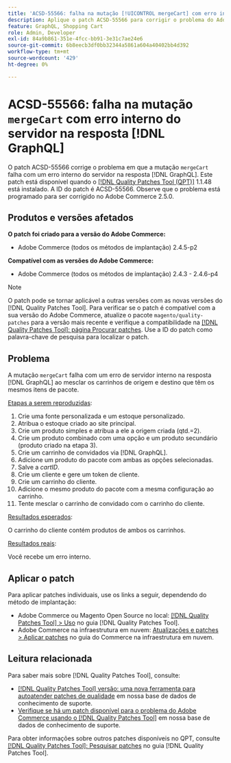 ```yaml
---
title: 'ACSD-55566: falha na mutação [!UICONTROL mergeCart] com erro interno do servidor na resposta  [!DNL GraphQL] '
description: Aplique o patch ACSD-55566 para corrigir o problema do Adobe Commerce em que a mutação "mergeCart" falha com um erro interno do servidor na resposta  [!DNL GraphQL]  ao mesclar os carrinhos de origem e de destino que têm os mesmos itens de pacote.
feature: GraphQL, Shopping Cart
role: Admin, Developer
exl-id: 84a9b861-351e-4fcc-bb91-3e31c7ae24e6
source-git-commit: 6b8eecb3df0bb32344a5861a604a40402bb4d392
workflow-type: tm+mt
source-wordcount: '429'
ht-degree: 0%

---
```


# ACSD-55566: falha na mutação `mergeCart` com erro interno do servidor na resposta [!DNL GraphQL]

O patch ACSD-55566 corrige o problema em que a mutação `mergeCart` falha com um erro interno do servidor na resposta [!DNL GraphQL]. Este patch está disponível quando o [[!DNL Quality Patches Tool (QPT)]](/help/announcements/adobe-commerce-announcements/magento-quality-patches-released-new-tool-to-self-serve-quality-patches.md) 1.1.48 está instalado. A ID do patch é ACSD-55566. Observe que o problema está programado para ser corrigido no Adobe Commerce 2.5.0.

## Produtos e versões afetados

**O patch foi criado para a versão do Adobe Commerce:**

* Adobe Commerce (todos os métodos de implantação) 2.4.5-p2

**Compatível com as versões do Adobe Commerce:**

* Adobe Commerce (todos os métodos de implantação) 2.4.3 - 2.4.6-p4

>[!NOTE]
>
>O patch pode se tornar aplicável a outras versões com as novas versões do [!DNL Quality Patches Tool]. Para verificar se o patch é compatível com a sua versão do Adobe Commerce, atualize o pacote `magento/quality-patches` para a versão mais recente e verifique a compatibilidade na [[!DNL Quality Patches Tool]: página Procurar patches](https://experienceleague.adobe.com/tools/commerce-quality-patches/index.html). Use a ID do patch como palavra-chave de pesquisa para localizar o patch.

## Problema

A mutação `mergeCart` falha com um erro de servidor interno na resposta [!DNL GraphQL] ao mesclar os carrinhos de origem e destino que têm os mesmos itens de pacote.

<u>Etapas a serem reproduzidas</u>:

1. Crie uma fonte personalizada e um estoque personalizado.
1. Atribua o estoque criado ao site principal.
1. Crie um produto simples e atribua a ele a origem criada (qtd.=2).
1. Crie um produto combinado com uma opção e um produto secundário (produto criado na etapa 3).
1. Crie um carrinho de convidados via [!DNL GraphQL].
1. Adicione um produto do pacote com ambas as opções selecionadas.
1. Salve a *cartID*.
1. Crie um cliente e gere um token de cliente.
1. Crie um carrinho do cliente.
1. Adicione o mesmo produto do pacote com a mesma configuração ao carrinho.
1. Tente mesclar o carrinho de convidado com o carrinho do cliente.

<u>Resultados esperados</u>:

O carrinho do cliente contém produtos de ambos os carrinhos.

<u>Resultados reais</u>:

Você recebe um erro interno.

## Aplicar o patch

Para aplicar patches individuais, use os links a seguir, dependendo do método de implantação:

* Adobe Commerce ou Magento Open Source no local: [[!DNL Quality Patches Tool] > Uso](https://experienceleague.adobe.com/docs/commerce-operations/tools/quality-patches-tool/usage.html) no guia [!DNL Quality Patches Tool].
* Adobe Commerce na infraestrutura em nuvem: [Atualizações e patches > Aplicar patches](https://experienceleague.adobe.com/docs/commerce-cloud-service/user-guide/develop/upgrade/apply-patches.html) no guia do Commerce na infraestrutura em nuvem.

## Leitura relacionada

Para saber mais sobre [!DNL Quality Patches Tool], consulte:

* [[!DNL Quality Patches Tool] versão: uma nova ferramenta para autoatender patches de qualidade](/help/announcements/adobe-commerce-announcements/magento-quality-patches-released-new-tool-to-self-serve-quality-patches.md) em nossa base de dados de conhecimento de suporte.
* [Verifique se há um patch disponível para o problema do Adobe Commerce usando o [!DNL Quality Patches Tool]](/help/support-tools/patches-available-in-qpt-tool/check-patch-for-magento-issue-with-magento-quality-patches.md) em nossa base de dados de conhecimento de suporte.

Para obter informações sobre outros patches disponíveis no QPT, consulte [[!DNL Quality Patches Tool]: Pesquisar patches](https://experienceleague.adobe.com/tools/commerce-quality-patches/index.html) no guia [!DNL Quality Patches Tool].
